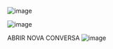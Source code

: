 ![image](https://user-images.githubusercontent.com/69858181/117596436-c443ab80-b119-11eb-8c45-f68d62c0814b.png)

![image](https://user-images.githubusercontent.com/69858181/119528166-5ae9ac80-bd57-11eb-9459-12770357b579.png)


ABRIR NOVA CONVERSA
![image](https://user-images.githubusercontent.com/69858181/119528108-4efdea80-bd57-11eb-9aa8-3b4c36fd766d.png)

